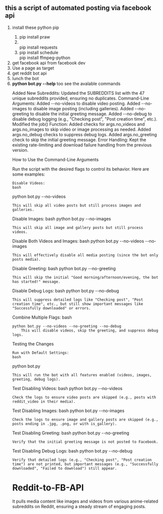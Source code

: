 <h2>this a script of automated posting via facebook api</h2>
<ol type=numbers>
<li>install these python pip</li>
  <ol type="numbers">
    <li>pip install praw</li>
    <li></li>pip install requests</li>
       <li>pip install schedule</li>
  </li>pip install ffmpeg-python</li>
  </ol>
<li>get facebook api from facebook dev</li>
<li>Use a page as target</li>
<li>get reddit bot api</li>
<li>lunch the bot</li>
<li><b>python bot.py --help</b> too see the avalable commands </li>

<p>    Added New Subreddits:
        Updated the SUBREDDITS list with the 47 unique subreddits provided, ensuring no duplicates.
    Command-Line Arguments:
        Added --no-videos to disable video posting.
        Added --no-images to disable image posting (including galleries).
        Added --no-greeting to disable the initial greeting message.
        Added --no-debug to disable debug logging (e.g., "Checking post", "Post creation time", etc.).
    Modified the job() Function:
        Added checks for args.no_videos and args.no_images to skip video or image processing as needed.
        Added args.no_debug checks to suppress debug logs.
        Added args.no_greeting check to skip the initial greeting message.
    Error Handling:
        Kept the existing rate-limiting and download failure handling from the previous version.

How to Use the Command-Line Arguments

Run the script with the desired flags to control its behavior. Here are some examples:

    Disable Videos:
    bash

python bot.py --no-videos

    This will skip all video posts but still process images and galleries.

Disable Images:
bash
python bot.py --no-images

    This will skip all image and gallery posts but still process videos.

Disable Both Videos and Images:
bash
python bot.py --no-videos --no-images

    This will effectively disable all media posting (since the bot only posts media).

Disable Greeting:
bash
python bot.py --no-greeting

    This will skip the initial "Good morning/afternoon/evening, the bot has started!" message.

Disable Debug Logs:
bash
python bot.py --no-debug

    This will suppress detailed logs like "Checking post", "Post creation time", etc., but still show important messages like "Successfully downloaded" or errors.

Combine Multiple Flags:
bash

    python bot.py --no-videos --no-greeting --no-debug
        This will disable videos, skip the greeting, and suppress debug logs.

Testing the Changes

    Run with Default Settings:
    bash

python bot.py

    This will run the bot with all features enabled (videos, images, greeting, debug logs).

Test Disabling Videos:
bash
python bot.py --no-videos

    Check the logs to ensure video posts are skipped (e.g., posts with reddit_video in their media).

Test Disabling Images:
bash
python bot.py --no-images

    Check the logs to ensure image and gallery posts are skipped (e.g., posts ending in .jpg, .png, or with is_gallery).

Test Disabling Greeting:
bash
python bot.py --no-greeting

    Verify that the initial greeting message is not posted to Facebook.

Test Disabling Debug Logs:
bash
python bot.py --no-debug

    Verify that detailed logs (e.g., "Checking post", "Post creation time") are not printed, but important messages (e.g., "Successfully downloaded", "Failed to download") still appear. 
</p>





# Reddit-to-FB-API
It pulls media content like images and videos from various anime-related subreddits on Reddit, ensuring a steady stream of engaging posts. 
